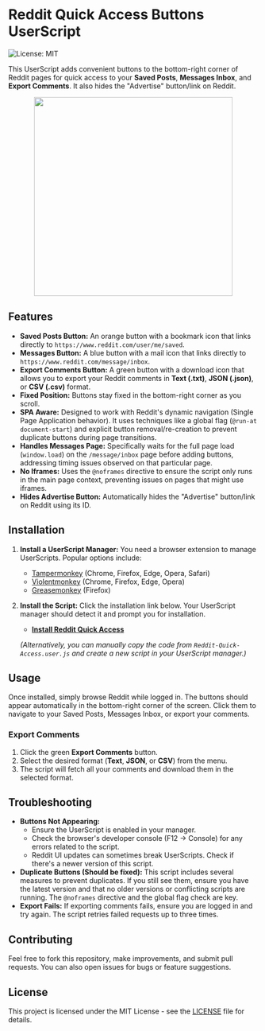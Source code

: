 # Reddit Quick Access Buttons UserScript

![License: MIT](https://img.shields.io/badge/License-MIT-yellow.svg)

This UserScript adds convenient buttons to the bottom-right corner of Reddit pages for quick access to your **Saved Posts**, **Messages Inbox**, and **Export Comments**. It also hides the "Advertise" button/link on Reddit.

<div align="center">
  <img height="400" src="https://i.imgur.com/u3jHCo0.png"/>
</div>

## Features

*   **Saved Posts Button:** An orange button with a bookmark icon that links directly to `https://www.reddit.com/user/me/saved`.
*   **Messages Button:** A blue button with a mail icon that links directly to `https://www.reddit.com/message/inbox`.
*   **Export Comments Button:** A green button with a download icon that allows you to export your Reddit comments in **Text (.txt)**, **JSON (.json)**, or **CSV (.csv)** format.
*   **Fixed Position:** Buttons stay fixed in the bottom-right corner as you scroll.
*   **SPA Aware:** Designed to work with Reddit's dynamic navigation (Single Page Application behavior). It uses techniques like a global flag (`@run-at document-start`) and explicit button removal/re-creation to prevent duplicate buttons during page transitions.
*   **Handles Messages Page:** Specifically waits for the full page load (`window.load`) on the `/message/inbox` page before adding buttons, addressing timing issues observed on that particular page.
*   **No Iframes:** Uses the `@noframes` directive to ensure the script only runs in the main page context, preventing issues on pages that might use iframes.
*   **Hides Advertise Button:** Automatically hides the "Advertise" button/link on Reddit using its ID.

## Installation

1.  **Install a UserScript Manager:** You need a browser extension to manage UserScripts. Popular options include:
    *   [Tampermonkey](https://www.tampermonkey.net/) (Chrome, Firefox, Edge, Opera, Safari)
    *   [Violentmonkey](https://violentmonkey.github.io/) (Chrome, Firefox, Edge, Opera)
    *   [Greasemonkey](https://www.greasespot.net/) (Firefox)

2.  **Install the Script:** Click the installation link below. Your UserScript manager should detect it and prompt you for installation.

    *   **[Install Reddit Quick Access](https://github.com/ctrlcmdshft/RedditQuickAccess/raw/refs/heads/main/Reddit-Quick-Access.user.js)**
  
    *(Alternatively, you can manually copy the code from `Reddit-Quick-Access.user.js` and create a new script in your UserScript manager.)*

## Usage

Once installed, simply browse Reddit while logged in. The buttons should appear automatically in the bottom-right corner of the screen. Click them to navigate to your Saved Posts, Messages Inbox, or export your comments.

### Export Comments

1. Click the green **Export Comments** button.
2. Select the desired format (**Text**, **JSON**, or **CSV**) from the menu.
3. The script will fetch all your comments and download them in the selected format.

## Troubleshooting

*   **Buttons Not Appearing:**
    *   Ensure the UserScript is enabled in your manager.
    *   Check the browser's developer console (F12 -> Console) for any errors related to the script.
    *   Reddit UI updates can sometimes break UserScripts. Check if there's a newer version of this script.
*   **Duplicate Buttons (Should be fixed):** This script includes several measures to prevent duplicates. If you still see them, ensure you have the latest version and that no older versions or conflicting scripts are running. The `@noframes` directive and the global flag check are key.
*   **Export Fails:** If exporting comments fails, ensure you are logged in and try again. The script retries failed requests up to three times.

## Contributing

Feel free to fork this repository, make improvements, and submit pull requests. You can also open issues for bugs or feature suggestions.

## License

This project is licensed under the MIT License - see the [LICENSE](LICENSE) file for details.